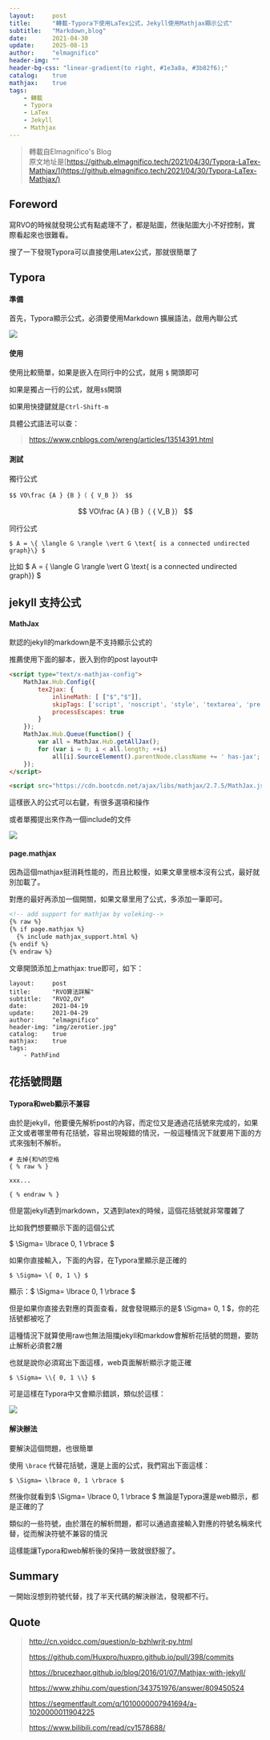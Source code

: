 ```yaml
---
layout:     post
title:      "轉載-Typora下使用LaTex公式，Jekyll使用Mathjax顯示公式"
subtitle:   "Markdown,blog"
date:       2021-04-30
update:     2025-08-13
author:     "elmagnifico"
header-img: ""
header-bg-css: "linear-gradient(to right, #1e3a8a, #3b82f6);"
catalog:    true
mathjax:    true
tags:
    - 轉載
    - Typora
    - LaTex
    - Jekyll
    - Mathjax
---
```


> 轉載自Elmagnifico's Blog <br> 原文地址是[https://github.elmagnifico.tech/2021/04/30/Typora-LaTex-Mathjax/](https://github.elmagnifico.tech/2021/04/30/Typora-LaTex-Mathjax/)

## Foreword

寫RVO的時候就發現公式有點處理不了，都是貼圖，然後貼圖大小不好控制，實際看起來也很難看。

搜了一下發現Typora可以直接使用Latex公式，那就很簡單了



## Typora

#### 準備

首先，Typora顯示公式，必須要使用Markdown 擴展語法，啟用內聯公式

![](https://cdn.jsdelivr.net/gh/allen57218/img@main/img/20250902064252_y7pppdm0it.webp)


#### 使用

使用比較簡單，如果是嵌入在同行中的公式，就用 `$` 開頭即可

如果是獨占一行的公式，就用`$$`開頭

如果用快捷鍵就是`Ctrl-Shift-m`



具體公式語法可以查：

> https://www.cnblogs.com/wreng/articles/13514391.html



#### 測試

獨行公式

```
$$ VO\frac {A } {B }（ { V_B }） $$

```

$$
VO\frac {A } {B }（ { V_B }）
$$

同行公式

```
$ A = \{ \langle G \rangle \vert G \text{ is a connected undirected graph}\} $
```

比如   $ A = \{ \langle G \rangle \vert G \text{ is a connected undirected graph}\} $  



## jekyll 支持公式

#### MathJax

默認的jekyll的markdown是不支持顯示公式的

推薦使用下面的腳本，嵌入到你的post layout中

```html
<script type="text/x-mathjax-config">
    MathJax.Hub.Config({
        tex2jax: {
            inlineMath: [ ["$","$"]],
            skipTags: ['script', 'noscript', 'style', 'textarea', 'pre', 'code'],
            processEscapes: true
        }
    });
    MathJax.Hub.Queue(function() {
        var all = MathJax.Hub.getAllJax();
        for (var i = 0; i < all.length; ++i)
            all[i].SourceElement().parentNode.className += ' has-jax';
    });
</script>

<script src="https://cdn.bootcdn.net/ajax/libs/mathjax/2.7.5/MathJax.js?config=TeX-MML-AM_CHTML"></script>
```

這樣嵌入的公式可以右鍵，有很多選項和操作



或者單獨提出來作為一個include的文件

![](https://cdn.jsdelivr.net/gh/allen57218/img@main/img/20250902064416_mu4hn1pyto.webp)

#### page.mathjax

因為這個mathjax挺消耗性能的，而且比較慢，如果文章里根本沒有公式，最好就別加載了。

對應的最好再添加一個開關，如果文章里用了公式，多添加一筆即可。

```html
<!-- add support for mathjax by voleking-->
{% raw %}
{% if page.mathjax %}
  {% include mathjax_support.html %}
{% endif %}
{% endraw %}
```





文章開頭添加上mathjax:    true即可，如下：

```
layout:     post
title:      "RVO算法詳解"
subtitle:   "RVO2,OV"
date:       2021-04-19
update:     2021-04-29
author:     "elmagnifico"
header-img: "img/zerotier.jpg"
catalog:    true
mathjax:    true
tags:
    - PathFind
```



## 花括號問題

#### Typora和web顯示不兼容

由於是jekyll，他要優先解析post的內容，而定位又是通過花括號來完成的，如果正文或者哪里帶有花括號，容易出現報錯的情況，一般這種情況下就要用下面的方式來強制不解析。

```
# 去掉{和%的空格
{ % raw % }

xxx...

{ % endraw % }
```

但是當jekyll遇到markdown，又遇到latex的時候，這個花括號就非常覆雜了



比如我們想要顯示下面的這個公式

$ \Sigma= \lbrace 0, 1 \rbrace $

如果你直接輸入，下面的內容，在Typora里顯示是正確的

```
$ \Sigma= \{ 0, 1 \} $
```

顯示：$ \Sigma= \lbrace 0, 1 \rbrace $



但是如果你直接去對應的頁面查看，就會發現顯示的是$ \Sigma=  0, 1  $，你的花括號都被吃了

這種情況下就算使用raw也無法阻擋jekyll和markdow會解析花括號的問題，要防止解析必須套2層

也就是說你必須寫出下面這樣，web頁面解析顯示才能正確

```
$ \Sigma= \\{ 0, 1 \\} $
```

可是這樣在Typora中又會顯示錯誤，類似於這樣：

![](https://cdn.jsdelivr.net/gh/allen57218/img@main/img/20250902064523_ax4vzrr6cs.webp)

#### 解決辦法

要解決這個問題，也很簡單

使用 `\brace` 代替花括號，還是上面的公式，我們寫出下面這樣：

```
$ \Sigma= \lbrace 0, 1 \rbrace $
```

然後你就看到$ \Sigma= \lbrace 0, 1 \rbrace $ 無論是Typora還是web顯示，都是正確的了



類似的一些符號，由於潛在的解析問題，都可以通過直接輸入對應的符號名稱來代替，從而解決符號不兼容的情況

這樣能讓Typora和web解析後的保持一致就很舒服了。



## Summary

一開始沒想到符號代替，找了半天代碼的解決辦法，發現都不行。



## Quote

> http://cn.voidcc.com/question/p-bzhlwrjt-py.html
>
> https://github.com/Huxpro/huxpro.github.io/pull/398/commits
>
> https://brucezhaor.github.io/blog/2016/01/07/Mathjax-with-jekyll/
>
> https://www.zhihu.com/question/343751976/answer/809450524
>
> https://segmentfault.com/q/1010000007941694/a-1020000011904225
>
> https://www.bilibili.com/read/cv1578688/
